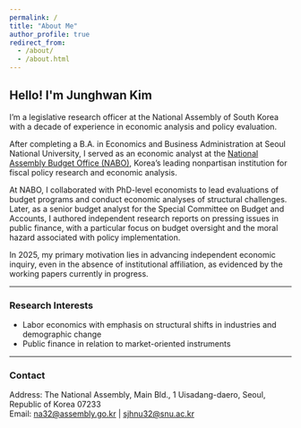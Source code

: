```yaml
---
permalink: /
title: "About Me"
author_profile: true
redirect_from: 
  - /about/
  - /about.html
---
```




## Hello! I'm Junghwan Kim  

I’m a legislative research officer at the National Assembly of South Korea with a decade of experience in economic analysis and policy evaluation.  

After completing a B.A. in Economics and Business Administration at Seoul National University, I served as an economic analyst at the [National Assembly Budget Office (NABO)](https://korea.nabo.go.kr/naboEng/main/main.do), Korea’s leading nonpartisan institution for fiscal policy research and economic analysis. 

At NABO, I collaborated with PhD-level economists to lead evaluations of budget programs and conduct economic analyses of structural challenges. Later, as a senior budget analyst for the Special Committee on Budget and Accounts, I authored independent research reports on pressing issues in public finance, with a particular focus on budget oversight and the moral hazard associated with policy implementation.

In 2025, my primary motivation lies in advancing independent economic inquiry, even in the absence of institutional affiliation, as evidenced by the working papers currently in progress. 

---

### Research Interests
- Labor economics with emphasis on structural shifts in industries and demographic change    
- Public finance in relation to market-oriented instruments

---

### Contact
Address: The National Assembly, Main Bld., 1 Uisadang-daero, Seoul, Republic of Korea 07233  
Email: na32@assembly.go.kr | sjhnu32@snu.ac.kr 

